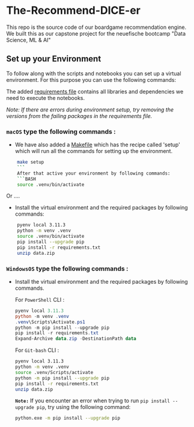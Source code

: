 
# The-Recommend-DICE-er

This repo is the source code of our boardgame recommendation engine. We built this as our capstone project for the neuefische bootcamp "Data Science, ML & AI"

## 

## Set up your Environment

To follow along with the scripts and notebooks you can set up a virtual environment. For this purpose you can use the following commands:

The added [requirements file](requirements.txt) contains all libraries and dependencies we need to execute the notebooks.

*Note: If there are errors during environment setup, try removing the versions from the failing packages in the requirements file.*

### **`macOS`** type the following commands : 

- We have also added a [Makefile](Makefile) which has the recipe called 'setup' which will run all the commands for setting up the environment.


```BASH
    make setup
    ```
    After that active your environment by following commands:
    ```BASH
    source .venv/bin/activate
```
Or ....
- Install the virtual environment and the required packages by following commands:

```BASH
    pyenv local 3.11.3
    python -m venv .venv
    source .venv/bin/activate
    pip install --upgrade pip
    pip install -r requirements.txt
    unzip data.zip
```
    
### **`WindowsOS`** type the following commands :

- Install the virtual environment and the required packages by following commands.

   For `PowerShell` CLI :

    ```PowerShell
    pyenv local 3.11.3
    python -m venv .venv
    .venv\Scripts\Activate.ps1
    python -m pip install --upgrade pip
    pip install -r requirements.txt
    Expand-Archive data.zip -DestinationPath data
    ```

    For `Git-bash` CLI :
  
    ```BASH
    pyenv local 3.11.3
    python -m venv .venv
    source .venv/Scripts/activate
    python -m pip install --upgrade pip
    pip install -r requirements.txt
    unzip data.zip
    ```

    **`Note:`**
    If you encounter an error when trying to run `pip install --upgrade pip`, try using the following command:
    ```Bash
    python.exe -m pip install --upgrade pip
    ```
  
